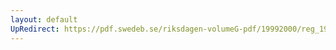```yaml
---
layout: default
UpRedirect: https://pdf.swedeb.se/riksdagen-volumeG-pdf/19992000/reg_19992000/reg_19992000_0256.pdf
---
```

